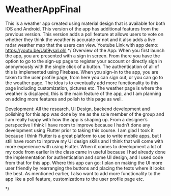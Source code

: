# WeatherAppFinal

This is a weather app created using material design that is available for both IOS and Android. This version of the app has additional features from the previous version. This version adds a poll feature at allows users to vote on whether they think the weather is accurate or not and it also adds a live radar weather map
that the users can view.
Youtube Link with app demo: https://youtu.be/Ual9ysxLohI
*/
Overview of the App:
When you first launch the app, you are presented with a sign in screen. From there you have the option to go to the sign-up page to register your account
or directly sign in anonymously with the single click of a button. The authentication of all of this is implemented using Firebase. When you sign-in to the app, 
you are taken to the user profile page, from here you can sign out, or you can go to the weather page. The idea is to eventually add more functionality to 
this page including customization, pictures etc. The weather page is where the weather is displayed, this is the main feature of the app, and I am planning
on adding more features and polish to this page as well.

Development: 
All the research, UI Design, backend development and polishing for this app was done by me as the sole member of the group and I am really happy with 
how the app is shaping up. From a designer’s perspective I think I have room to improve because I hadn’t done any development using Flutter prior to taking 
this course. I am glad I took it because I think Flutter is a great platform to use to write mobile apps, but I still have room to improve my UI design 
skills and I think that will come with more experience with using Flutter. When it comes to development a lot of my code from earlier in the class came in 
useful because I had already done the implementation for authentication and some UI design, and I used code from that for this app. 
Where this app can go:
I plan on making the UI more user friendly by rearranging the buttons and placing the texts where it looks the best. As mentioned earlier, I also want 
to add more functionality to the app like a poll feature, customizations to the user profile page etc. 

*/
